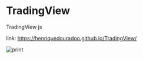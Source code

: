 # TradingView
TradingView  js


link: https://henriquedouradoo.github.io/TradingView/


![print](https://github.com/henriquedouradoo/TradingView/assets/125815196/b45b550f-f6e1-40fd-8913-30d9cc4d7941)

